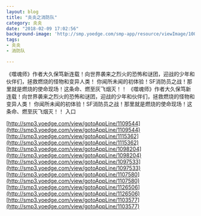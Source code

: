 ```yaml
---
layout: blog
title: "炎炎之消防队"
category: 炎炎
date: "2018-02-09 17:02:56"
background-image: 'http://smp.yoedge.com/smp-app/resource/viewImage/1000619appline.png'
tags:
- 炎炎
- 消防队

---
```

《噬魂师》作者大久保笃新连载！向世界袭来之烈火的恐怖和谜团，迎战的少年和伙伴们，拯救燃烧的怪物和变异人类！ 你闻所未闻的初体验！SF消防员之战！那里就是燃烧的使命现场！这条命、燃至灰飞烟灭！！
《噬魂师》作者大久保笃新连载！向世界袭来之烈火的恐怖和谜团，迎战的少年和伙伴们，拯救燃烧的怪物和变异人类！ 你闻所未闻的初体验！SF消防员之战！那里就是燃烧的使命现场！这条命、燃至灰飞烟灭！！
入口

[http://smp3.yoedge.com/view/gotoAppLine/1109544](http://smp3.yoedge.com/view/gotoAppLine/1109544)
[http://smp3.yoedge.com/view/gotoAppLine/1115362](http://smp3.yoedge.com/view/gotoAppLine/1115362)
[http://smp3.yoedge.com/view/gotoAppLine/1098204](http://smp3.yoedge.com/view/gotoAppLine/1098204)
[http://smp3.yoedge.com/view/gotoAppLine/1097533](http://smp3.yoedge.com/view/gotoAppLine/1097533)
[http://smp3.yoedge.com/view/gotoAppLine/1107580](http://smp3.yoedge.com/view/gotoAppLine/1107580)
[http://smp3.yoedge.com/view/gotoAppLine/1126506](http://smp3.yoedge.com/view/gotoAppLine/1126506)
[http://smp3.yoedge.com/view/gotoAppLine/1103577](http://smp3.yoedge.com/view/gotoAppLine/1103577)

        
